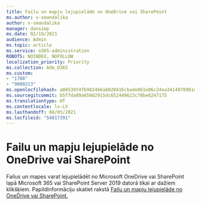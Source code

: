 ```yaml
---
title: Failu un mapju lejupielāde no OneDrive vai SharePoint
ms.author: v-smandalika
author: v-smandalika
manager: dansimp
ms.date: 02/19/2021
audience: Admin
ms.topic: article
ms.service: o365-administration
ROBOTS: NOINDEX, NOFOLLOW
localization_priority: Priority
ms.collection: Adm_O365
ms.custom:
- "1788"
- "9000213"
ms.openlocfilehash: a08539f4fb9824b6ab020416cbade061e06c24ea3414078981e39c2c10f4beee
ms.sourcegitcommit: b5f7da89a650d2915dc652449623c78be6247175
ms.translationtype: HT
ms.contentlocale: lv-LV
ms.lasthandoff: 08/05/2021
ms.locfileid: "54017391"
---
```

# <a name="download-files-and-folders-from-onedrive-or-sharepoint"></a>Failu un mapju lejupielāde no OneDrive vai SharePoint

Failus un mapes varat lejupielādēt no Microsoft OneDrive vai SharePoint lapā Microsoft 365 vai SharePoint Server 2019 datorā tikai ar dažiem klikšķiem. Papildinformāciju skatiet rakstā [Failu un mapju lejupielāde no OneDrive vai SharePoint.](https://support.microsoft.com/office/download-files-and-folders-from-onedrive-or-sharepoint-5c7397b7-19c7-4893-84fe-d02e8fa5df05)
